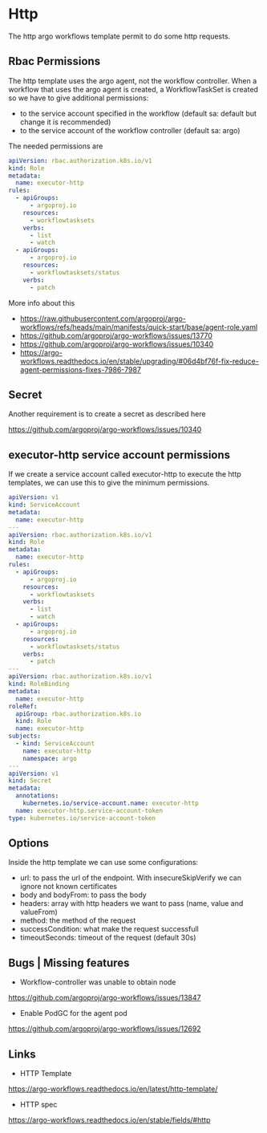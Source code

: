 # Http

The http argo workflows template permit to do some http requests.

## Rbac Permissions

The http template uses the argo agent, not the workflow controller.
When a workflow that uses the argo agent is created, a WorkflowTaskSet is created so we have to give additional permissions:

- to the service account specified in the workflow (default sa: default but change it is recommended)
- to the service account of the workflow controller (default sa: argo)

The needed permissions are

```yaml
apiVersion: rbac.authorization.k8s.io/v1
kind: Role
metadata:
  name: executor-http
rules:
  - apiGroups:
      - argoproj.io
    resources:
      - workflowtasksets
    verbs:
      - list
      - watch
  - apiGroups:
      - argoproj.io
    resources:
      - workflowtasksets/status
    verbs:
      - patch
```

More info about this

- <https://raw.githubusercontent.com/argoproj/argo-workflows/refs/heads/main/manifests/quick-start/base/agent-role.yaml>
- <https://github.com/argoproj/argo-workflows/issues/13770>
- <https://github.com/argoproj/argo-workflows/issues/10340>
- <https://argo-workflows.readthedocs.io/en/stable/upgrading/#06d4bf76f-fix-reduce-agent-permissions-fixes-7986-7987>

## Secret

Another requirement is to create a secret as described here

<https://github.com/argoproj/argo-workflows/issues/10340>

## executor-http service account permissions

If we create a service account called executor-http to execute the http templates, we can use this to give the minimum permissions.

```yaml
apiVersion: v1
kind: ServiceAccount
metadata:
  name: executor-http
---
apiVersion: rbac.authorization.k8s.io/v1
kind: Role
metadata:
  name: executor-http
rules:
  - apiGroups:
      - argoproj.io
    resources:
      - workflowtasksets
    verbs:
      - list
      - watch
  - apiGroups:
      - argoproj.io
    resources:
      - workflowtasksets/status
    verbs:
      - patch
---
apiVersion: rbac.authorization.k8s.io/v1
kind: RoleBinding
metadata:
  name: executor-http
roleRef:
  apiGroup: rbac.authorization.k8s.io
  kind: Role
  name: executor-http
subjects:
  - kind: ServiceAccount
    name: executor-http
    namespace: argo
---
apiVersion: v1
kind: Secret
metadata:
  annotations:
    kubernetes.io/service-account.name: executor-http
  name: executor-http.service-account-token
type: kubernetes.io/service-account-token
```

## Options

Inside the http template we can use some configurations:

- url: to pass the url of the endpoint. With insecureSkipVerify we can ignore not known certificates
- body and bodyFrom: to pass the body
- headers: array with http headers we want to pass (name, value and valueFrom)
- method: the method of the request
- successCondition: what make the request successfull
- timeoutSeconds: timeout of the request (default 30s)

## Bugs | Missing features

- Workflow-controller was unable to obtain node

<https://github.com/argoproj/argo-workflows/issues/13847>

- Enable PodGC for the agent pod

<https://github.com/argoproj/argo-workflows/issues/12692>

## Links

- HTTP Template

<https://argo-workflows.readthedocs.io/en/latest/http-template/>

- HTTP spec

<https://argo-workflows.readthedocs.io/en/stable/fields/#http>
